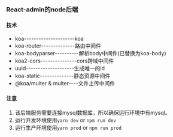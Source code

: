 ### React-admin的node后端
#### 技术
* koa---------------------koa
* koa-router--------------路由中间件
* koa-bodyparser----------解析body中间件(已替换为koa-body)
* koa2-cors---------------cors跨域中间件
* uuid--------------------生成唯一的id
* koa-static--------------静态资源中间件 
* @koa/multer & multer----文件上传中间件

#### 注意
1. 该后端服务需要连接mysql数据库，所以确保运行环境中有mysql。
2. 运行开发环境使用`yarn dev` or `npm run dev`
3. 运行生产环境使用`yarn prod` or `npm run prod`